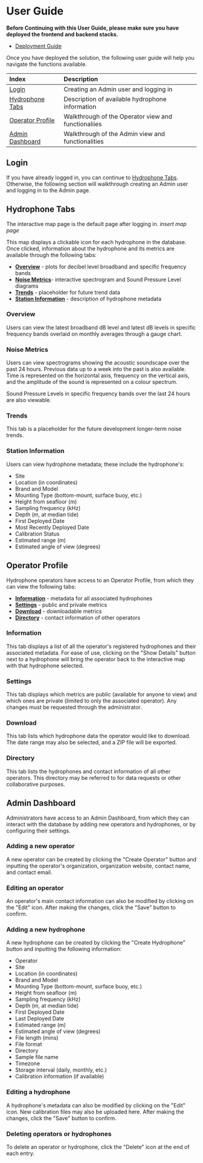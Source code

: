 
# User Guide

**Before Continuing with this User Guide, please make sure you have deployed the frontend and backend stacks.**

- [Deployment Guide](./DeploymentGuide.md)

Once you have deployed the solution, the following user guide will help you navigate the functions available.

| Index                                       | Description                                         |
| :------------------------------------------ | :-------------------------------------------------- | 
| [Login](#login)                             | Creating an Admin user and logging in               |
| [Hydrophone Tabs](#hydrophone-tabs)         | Description of available hydrophone information     |
| [Operator Profile](#operator-profile)       | Walkthrough of the Operator view and functionaliies |
| [Admin Dashboard](#admin-dashboard)       | Walkthrough of the Admin view and functionalities   |

## Login

If you have already logged in, you can continue to [Hydrophone Tabs](#hydrophone-tabs). Otherwise, the following section will walkthrough creating an Admin user and logging in to the Admin page.

## Hydrophone Tabs

The interactive map page is the default page after logging in.
*insert map page*

This map displays a clickable icon for each hydrophone in the database. Once clicked, information about the hydrophone and its metrics are available through the following tabs:

- [**Overview**](#overview) - plots for decibel level broadband and specific frequency bands
- [**Noise Metrics**](#noise-metrics)- interactive spectrogram and Sound Pressure Level diagrams
- [**Trends**](#trends) - placeholder for future trend data
- [**Station Information**](#station-information) - description of hydrophone metadata


### Overview

Users can view the latest broadband dB level and latest dB levels in specific frequency bands overlaid on monthly averages through a gauge chart.

### Noise Metrics

Users can view spectrograms showing the acoustic soundscape over the past 24 hours. Previous data up to a week into the past is also available. Time is represented on the horizontal axis, frequency on the vertical axis, and the amplitude of the sound is represented on a colour spectrum. 

Sound Pressure Levels in specific frequency bands over the last 24 hours are also viewable.

### Trends

This tab is a placeholder for the future development longer-term noise trends.

### Station Information

Users can view hydrophone metadata; these include the hydrophone's:
- Site
- Location (in coordinates)
- Brand and Model
- Mounting Type (bottom-mount, surface buoy, etc.)
- Height from seafloor (m)
- Sampling frequency (kHz)
- Depth (m, at median tide)
- First Deployed Date
- Most Recently Deployed Date
- Calibration Status
- Estimated range (m)
- Estimated angle of view (degrees)


## Operator Profile

Hydrophone operators have access to an Operator Profile, from which they can view the following tabs:
- [**Information**](#information) - metadata for all associated hydrophones
- [**Settings**](#settings) - public and private metrics
- [**Download**](#download) - downloadable metrics
- [**Directory**](#directory) - contact information of other operators

### Information

This tab displays a list of all the operator's registered hydrophones and their associated metadata. For ease of use, clicking on the "Show Details" button next to a hydrophone will bring the operator back to the interactive map with that hydrophone selected.

### Settings

This tab displays which metrics are public (available for anyone to view) and which ones are private (limited to only the associated operator). Any changes must be requested through the administrator.

### Download

This tab lists which hydrophone data the operator would like to download. The date range may also be selected, and a ZIP file will be exported.

### Directory

This tab lists the hydrophones and contact information of all other operators. This directory may be referred to for data requests or other collaborative purposes.


## Admin Dashboard

Administrators have access to an Admin Dashboard, from which they can interact with the database by adding new operators and hydrophones, or by configuring their settings.

### Adding a new operator

A new operator can be created by clicking the "Create Operator" button and inputting the operator's organization, organization website, contact name, and contact email.

### Editing an operator

An operator's main contact information can also be modified by clicking on the "Edit" icon. After making the changes, click the "Save" button to confirm.

### Adding a new hydrophone

A new hydrophone can be created by clicking the "Create Hydrophone" button and inputting the following information:
- Operator
- Site
- Location (in coordinates)
- Brand and Model
- Mounting Type (bottom-mount, surface buoy, etc.)
- Height from seafloor (m)
- Sampling frequency (kHz)
- Depth (m, at median tide)
- First Deployed Date
- Last Deployed Date
- Estimated range (m)
- Estimated angle of view (degrees)
- File length (mins)
- File format
- Directory
- Sample file name
- Timezone
- Storage interval (daily, monthly, etc.)
- Calibration information (if available)


### Editing a hydrophone

A hydrophone's metadata can also be modified by clicking on the "Edit" icon. New calibration files may also be uploaded here. After making the changes, click the "Save" button to confirm.

### Deleting operators or hydrophones

To delete an operator or hydrophone, click the "Delete" icon at the end of each entry.

